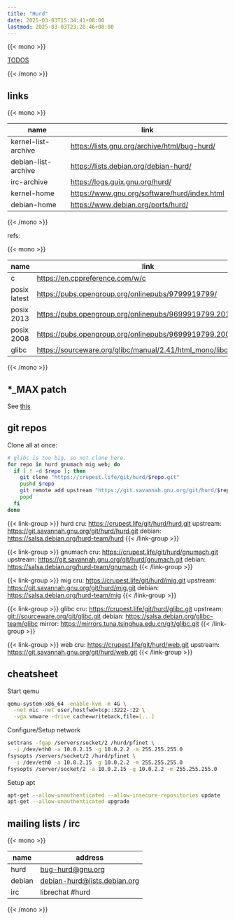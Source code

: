 ```yaml
---
title: "Hurd"
date: 2025-03-03T15:34:41+08:00
lastmod: 2025-03-03T23:28:46+08:00
---
```


{{< mono >}}

[TODOS](/notes/hurd/todos)

{{< /mono >}}

## links

{{< mono >}}

| name | link |
| --- | --- |
| kernel-list-archive | <https://lists.gnu.org/archive/html/bug-hurd/> |
| debian-list-archive | <https://lists.debian.org/debian-hurd/> |
| irc-archive | <https://logs.guix.gnu.org/hurd/> |
| kernel-home | <https://www.gnu.org/software/hurd/index.html> |
| debian-home | <https://www.debian.org/ports/hurd/> |

{{< /mono >}}

refs:

{{< mono >}}

| name | link |
| --- | --- |
| c | <https://en.cppreference.com/w/c> |
| posix latest | <https://pubs.opengroup.org/onlinepubs/9799919799/> |
| posix 2013 | <https://pubs.opengroup.org/onlinepubs/9699919799.2013edition/> |
| posix 2008 | <https://pubs.opengroup.org/onlinepubs/9699919799.2008edition/> |
| glibc | <https://sourceware.org/glibc/manual/2.41/html_mono/libc.html> |

{{< /mono >}}

## *_MAX patch

See [this](posts/c-func-ext.md)

## git repos

Clone all at once:

```sh
# glibc is too big, so not clone here.
for repo in hurd gnumach mig web; do
  if [ ! -d $repo ]; then
    git clone "https://crupest.life/git/hurd/$repo.git"
    pushd $repo
    git remote add upstream "https://git.savannah.gnu.org/git/hurd/$repo.git"
    popd
  fi
done
```

{{< link-group >}}
hurd
cru: <https://crupest.life/git/hurd/hurd.git>
upstream: <https://git.savannah.gnu.org/git/hurd/hurd.git>
debian: <https://salsa.debian.org/hurd-team/hurd>
{{< /link-group >}}

{{< link-group >}}
gnumach
cru: <https://crupest.life/git/hurd/gnumach.git>
upstream: <https://git.savannah.gnu.org/git/hurd/gnumach.git>
debian: <https://salsa.debian.org/hurd-team/gnumach>
{{< /link-group >}}

{{< link-group >}}
mig
cru: <https://crupest.life/git/hurd/mig.git>
upstream: <https://git.savannah.gnu.org/git/hurd/mig.git>
debian: <https://salsa.debian.org/hurd-team/mig>
{{< /link-group >}}

{{< link-group >}}
glibc
cru: <https://crupest.life/git/hurd/glibc.git>
upstream: <git://sourceware.org/git/glibc.git>
debian: <https://salsa.debian.org/glibc-team/glibc>
mirror: <https://mirrors.tuna.tsinghua.edu.cn/git/glibc.git>
{{< /link-group >}}

{{< link-group >}}
web
cru: <https://crupest.life/git/hurd/web.git>
upstream: <https://git.savannah.gnu.org/git/hurd/web.git>
{{< /link-group >}}

## cheatsheet

Start qemu

```sh
qemu-system-x86_64 -enable-kvm -m 4G \
  -net nic -net user,hostfwd=tcp::3222-:22 \
  -vga vmware -drive cache=writeback,file=[...]
```

Configure/Setup network

```sh
settrans -fgap /servers/socket/2 /hurd/pfinet \
  -i /dev/eth0 -a 10.0.2.15 -g 10.0.2.2 -m 255.255.255.0
fsysopts /servers/socket/2 /hurd/pfinet \
  -i /dev/eth0 -a 10.0.2.15 -g 10.0.2.2 -m 255.255.255.0
fsysopts /server/socket/2 -a 10.0.2.15 -g 10.0.2.2 -m 255.255.255.0
```

Setup apt

```sh
apt-get --allow-unauthenticated --allow-insecure-repositories update
apt-get --allow-unauthenticated upgrade
```

## mailing lists / irc

{{< mono >}}

| name | address |
| --- | --- |
| hurd | <bug-hurd@gnu.org> |
| debian | <debian-hurd@lists.debian.org> |
| irc | librechat #hurd |

{{< /mono >}}
